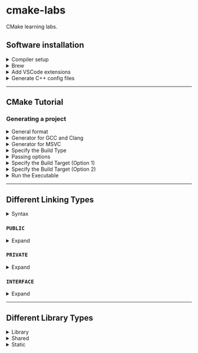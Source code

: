 # cmake-labs

CMake learning labs.


## Software installation

<details>
<summary>Compiler setup</summary>

- XCode: <https://www.ics.uci.edu/~pattis/common/handouts/macclion/clang.html>
- Check versions:

  ```shell
  lldb --version
  clang --version
  clang++ --version
  ```

</details>


<details>
<summary>Brew</summary>

```shell
brew install git
brew install make
brew install cmake
brew install doxygen
brew install lcov
brew install gcovr
brew install ccache
```

</details>


<details>
<summary>Add VSCode extensions</summary>

- C/C++ Extension Pack (franneck94)
- C/C++ Config (franneck94)

**If you want to use your own set of VSCode extensions without installing the above extensions**:

Create a portable version of VSCode: <https://code.visualstudio.com/docs/editor/portable>

This will create a separate version of VSCode that is fully contained to one folder. This portable version can run an instance side-by-side with the version that is installed on the user's system with no crossover.
All extensions installed on this portable version will be confined to the `/data` folder (created when setting up a portable version) within the portable version.

</details>


<details>
<summary>Generate C++ config files</summary>

**View -> Command Palette... -> Generate C++ Config Files**

This will create a `.vscode` directory in the project containing the C++ config files.

</details>


---


## CMake Tutorial


### Generating a project

<details>
<summary>General format</summary>

```bash
cmake [<options>] -S <path-to-source> -B <path-to-build>
```

Assuming that a `CMakeLists.txt` is in the root directory, you can generate a project like the following:

```bash
mkdir build
cd build
```

#### Option 1

```bash
cmake -S .. -B .
```

#### Option 2

```bash
cmake ..
```

Assuming that you have already built the CMake project, you can update the generated project:

```bash
cd build
cmake .
```

</details>


<details>
<summary>Generator for GCC and Clang</summary>

```bash
cd build
```

#### Option 1

```bash
cmake -S .. -B . -G "Unix Makefiles"
```

#### Option 2

```bash
cmake .. -G "Unix Makefiles"
```

</details>


<details>
<summary>Generator for MSVC</summary>

```bash
cd build
```

#### Option 1

```bash
cmake -S .. -B . -G "Visual Studio 16 2019"
```

#### Option 2

```bash
cmake .. -G "Visual Studio 16 2019"
```

</details>


<details>
<summary>Specify the Build Type</summary>

Per default, the standard type is in most cases the debug type.

If you want to generate the project in `Release` mode, set the `CMAKE_BUILD_TYPE`:

```bash
cd build
cmake -DCMAKE_BUILD_TYPE=Release ..
```

</details>


<details>
<summary>Passing options</summary>

If you have set some options in the `CMakeLists.txt`, you can pass values in the command line:

```bash
cd build
cmake -DMY_OPTION=[ON|OFF] .. 
```

</details>


<details>
<summary>Specify the Build Target (Option 1)</summary>

The standard build command would build all created targets within the `CMakeLists.txt` file.
If you want to build a specific target, you can do so:

```bash
cd build
cmake --build . --target ExternalLibraries_Executable
```

The target `ExternalLibraries_Executable` is just an example of a possible target name.

> **Note**: All dependent targets will be built beforehand.

</details>


<details>
<summary>Specify the Build Target (Option 2)</summary>

Besides setting the target within the `cmake --build` command, you could also run the `Makefile` generated from the previous step.

If you want to build the `ExternalLibraries_Executable`, you could do the following.

```bash
cd build
make ExternalLibraries_Executable
```

> **Note**: When building a target, all dependencies of the target are also built.

</details>


<details>
<summary>Run the Executable</summary>

After generating the project and building a specific target, you might want to run the executable.

By default, the executable is stored in `build/5_ExternalLibraries/app/ExternalLibraries_Executable`, assuming that
- you are building the project `5_ExternalLibraries`;
- the main file of the executable is in the `/app` directory.

```bash
cd build
./bin/ExternalLibraries_Executable
```

</details>


---


## Different Linking Types

<details>
<summary>Syntax</summary>

```cmake
add_library(A ...)
add_library(B ...)
add_library(C ...)
```

</details>


### `PUBLIC`

<details>
<summary>Expand</summary>

```cmake
target_link_libraries(A PUBLIC B)
target_link_libraries(C PUBLIC A)
```

> When `A` links in `B` as `PUBLIC`, it says that `A` uses `B` in its implementation, and `B` is also used in `A`'s public API. Hence, `C` can use `B`, since `B` is part of the public API of `A`.

</details>


### `PRIVATE`

<details>
<summary>Expand</summary>

```cmake
target_link_libraries(A PRIVATE B)
target_link_libraries(C PRIVATE A)
```

When `A` links in `B` as `PRIVATE`, it is saying that `A` uses `B` in its
implementation, but `B` is not used in any part of `A`'s public API. Any code
that makes calls into `A` would not need to refer directly to anything from
`B`.

</details>


### `INTERFACE`

<details>
<summary>Expand</summary>

```cmake
add_library(D INTERFACE)
target_include_directories(D INTERFACE {CMAKE_CURRENT_SOURCE_DIR}/include)
```

In general, used for header-only libraries.

</details>


---


## Different Library Types

<details>
<summary>Library</summary>

A binary file that contains information about code.
A library cannot be executed on its own. An application utilizes a library.

</details>


<details>
<summary>Shared</summary>

- Linux: *.so
- MacOS: *.dylib
- Windows: *.dll

Shared libraries reduce the amount of code that is duplicated in each program that makes use of the library, keeping the binaries small.
Shared libraries will however have a small additional cost for the execution.
In general, the shared library is in the same directory as the executable.

</details>


<details>
<summary>Static</summary>

- Linux/MacOS: *.a
- Windows: *.lib

Static libraries increase the overall size of the binary, but it means that you don't need to carry along a copy of the library that is being used.
As the code is connected at compile time there are not any additional run-time loading costs.

</details>
